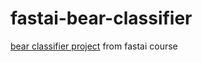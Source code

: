 # fastai-bear-classifier
[bear classifier project](https://mybinder.org/v2/gh/Jimmyj30/fastai-bear-classifier/6e601c1e2bcb9873deb06e61b456ca7a536c283a?urlpath=lab%2Ftree%2Fbear_classifier.ipynb) from fastai course 
